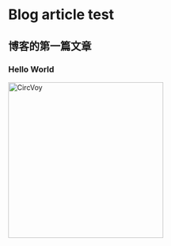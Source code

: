 # Blog article test
## 博客的第一篇文章
### Hello World
<img width="313" alt="CircVoy" src="https://github.com/user-attachments/assets/455ff1d4-6c74-4b12-8bc2-365b9f008797">
